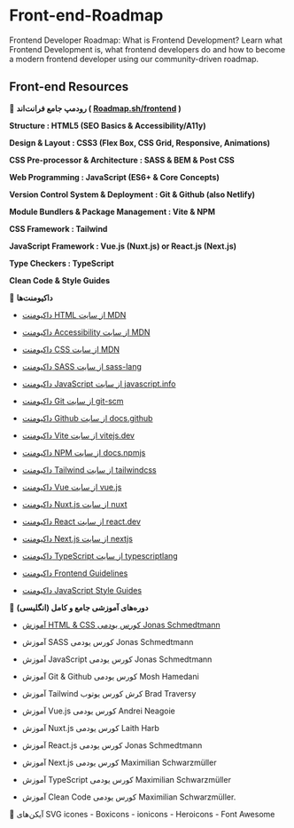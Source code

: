 # Front-end-Roadmap
Frontend Developer Roadmap: What is Frontend Development?  Learn what Frontend Development is, what frontend developers do and how to become a modern frontend developer using our community-driven roadmap.

## Front-end Resources

🎯 **رودمپ جامع فرانت‌اند ( [Roadmap.sh/frontend](https://roadmap.sh/frontend) )**

**Structure : HTML5 (SEO Basics & Accessibility/A11y)**

**Design & Layout : CSS3 (Flex Box, CSS Grid, Responsive, Animations)**

**CSS Pre-processor & Architecture : SASS & BEM & Post CSS**

**Web Programming : JavaScript (ES6+ & Core Concepts)**

**Version Control System & Deployment : Git & Github (also Netlify)**

**Module Bundlers & Package Management : Vite & NPM**

**CSS Framework : Tailwind**

**JavaScript Framework : Vue.js (Nuxt.js) or React.js (Next.js)**

**Type Checkers : TypeScript**

**Clean Code & Style Guides**

🎯 **داکیومنت‌ها**

- [داکیومنت HTML از سایت MDN](https://developer.mozilla.org/en-US/docs/Web/HTML)

- [داکیومنت Accessibility از سایت MDN](https://developer.mozilla.org/en-US/docs/Learn/Accessibility)

- [داکیومنت CSS از سایت MDN](https://developer.mozilla.org/en-US/docs/Web/CSS)

- [داکیومنت SASS از سایت sass-lang](https://sass-lang.com/documentation/)

- [داکیومنت JavaScript از سایت javascript.info](https://javascript.info/)

- [داکیومنت Git از سایت git-scm](https://git-scm.com/doc)

- [داکیومنت Github از سایت docs.github](https://docs.github.com/en)

- [داکیومنت Vite از سایت vitejs.dev](https://vitejs.dev/guide/)

- [داکیومنت NPM از سایت docs.npmjs](https://docs.npmjs.com/)

- [داکیومنت Tailwind از سایت tailwindcss](https://tailwindcss.com/docs/installation)

- [داکیومنت Vue از سایت vue.js](https://vuejs.org/guide/introduction.html)

- [داکیومنت Nuxt.js از سایت nuxt](https://nuxt.com/docs/getting-started/introduction)

- [داکیومنت React از سایت react.dev](https://react.dev/)

- [داکیومنت Next.js از سایت nextjs](https://nextjs.org/docs)

- [داکیومنت TypeScript از سایت typescriptlang](https://www.typescriptlang.org/docs/)

- [داکیومنت Frontend Guidelines](https://github.com/bendc/frontend-guidelines)

- [داکیومنت JavaScript Style Guides](https://github.com/airbnb/javascript)

🎯 **دوره‌های آموزشی جامع و کامل (انگلیسی)**

- [آموزش HTML & CSS کورس یودمی Jonas Schmedtmann](https://downloadlynet.ir/2020/13/3441/03/build-responsive-real-world-websites-with-html5-and-css3/17/?#/3441-udemy-172414032704.html) 

- آموزش SASS کورس یودمی Jonas Schmedtmann

- آموزش JavaScript کورس یودمی Jonas Schmedtmann

- آموزش Git & Github کورس یودمی Mosh Hamedani

- آموزش Tailwind کرش کورس یوتوب Brad Traversy

- آموزش Vue.js کورس یودمی Andrei Neagoie

- آموزش Nuxt.js کورس یودمی Laith Harb

- آموزش React.js کورس یودمی Jonas Schmedtmann

- آموزش Next.js کورس یودمی Maximilian Schwarzmüller

- آموزش TypeScript کورس یودمی Maximilian Schwarzmüller

- آموزش Clean Code کورس یودمی Maximilian Schwarzmüller.


🎯 آیکن‌های SVG 
icones - Boxicons - ionicons - Heroicons - Font Awesome
